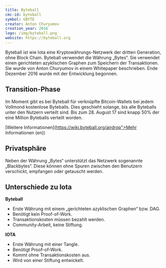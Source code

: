 ```yaml
---
title: Byteball
cmc-id: byteball
symbol: GBYTE
creator: Anton Churyumov
creation_year: 2016
logo: /img/byteball.png
website: https://byteball.org
---
```

Byteball ist wie Iota eine Kryptowährungs-Netzwerk der dritten Generation, ohne Block Chain. Byteball verwendet die Währung „Bytes“. Sie verwendet einen gerichteten azyklischen Graphen zum Speichern der Transaktionen. Sie wurde von Anton Churyumov in einem Whitepaper beschrieben. Ende Dezember 2016 wurde mit der Entwicklung begonnen.

## Transition-Phase

Im Moment gibt es bei Byteball für verknüpfte Bitcoin-Wallets bei jedem Vollmond kostenlose Byteballs. Dies geschieht solange, bis alle Byteballs unter den Nutzern verteilt sind. Bis zum 28. August 17 sind knapp 50% der eine Million Byteballs verteilt worden.

[Weitere Informationen](https://wiki.byteball.org/airdrop">Mehr Informationen (en))

## Privatsphäre

Neben der Währung „Bytes“ unterstützt das Netzwerk sogenannte „Blackbytes“. Diese können ohne Spuren zwischen den Benutzern verschickt, empfangen oder getauscht werden.

## Unterschiede zu Iota

<div class="row">
    <div class="col-sm-12 col-md-6">
        <strong>Byteball</strong>
        <ul>
            <li>Erste Währung mit einem „gerichteten azyklischen Graphen“ bzw. DAG.</li>
            <li>Benötigt kein Proof-of-Work.</li>
            <li>Transaktionskosten müssen bezahlt werden.</li>
            <li>Community-Arbeit, keine Stiftung.</li>
        </ul>
    </div>
    <div class="col-sm-12 col-md-6">
        <strong>IOTA</strong>
        <ul>
            <li>Erste Währung mit einer Tangle.</li>
            <li>Benötigt Proof-of-Work.</li>
            <li>Kommt ohne Transaktionskosten aus.</li>
            <li>Wird von einer Stiftung entwickelt.</li>
        </ul>
    </div>
</div>
